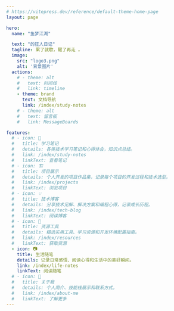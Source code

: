 ```yaml
---
# https://vitepress.dev/reference/default-theme-home-page
layout: page

hero: 
  name: "鱼梦江湖" 

  text: "的狂人日记"
  tagline: 累了就歇，醒了再走 。
  image:
    src: "logo3.png"
    alt: '背景图片'
  actions:
    # - theme: alt
    #   text: 时间线
    #   link: timeline
    - theme: brand
      text: 文档导航 
      link: /index/study-notes
    # - theme: alt
    #   text: 留言板
    #   link: MessageBoards

features:
  # - icon: 📃 
  #   title: 学习笔记 
  #   details: 各类技术学习笔记和心得体会，知识点总结。
  #   link: /index/study-notes
  #   linkText: 查看笔记
  # - icon: 🏗️ 
  #   title: 项目展示 
  #   details: 个人开发的项目作品集，记录每个项目的开发过程和技术选型。
  #   link: /index/projects
  #   linkText: 浏览项目
  # - icon: 💡 
  #   title: 技术博客 
  #   details: 分享技术见解、解决方案和编程心得，记录成长历程。
  #   link: /index/tech-blog
  #   linkText: 阅读博客
  # - icon: 🧩 
  #   title: 资源工具 
  #   details: 精选实用工具、学习资源和开发环境配置指南。
  #   link: /index/resources  
  #   linkText: 获取资源
  - icon: 📷 
    title: 生活随笔 
    details: 记录日常感悟、阅读心得和生活中的美好瞬间。
    link: /index/life-notes
    linkText: 阅读随笔
  # - icon: 🤪 
  #   title: 关于我 
  #   details: 个人简介、技能栈展示和联系方式。
  #   link: /index/about-me
  #   linkText: 了解更多    
---
```




<MouseEvent/>
<Visitor/>

<home/>